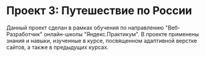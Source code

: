 # Проект 3: Путешествие по России

Данный проект сделан в рамках обучения по направлению "Веб-Разработчик" онлайн-школы "Яндекс.Практикум". В проекте применены знания и навыки, изученные в курсе, посвященном адаптивной верстке сайтов, а также в предыдущих курсах. 




